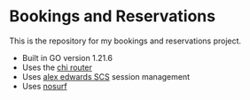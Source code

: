 # Bookings and Reservations

This is the repository for my bookings and reservations project.

-   Built in GO version 1.21.6
-   Uses the [chi router](https://github.com/go-chi/chi/v5)
-   Uses [alex edwards SCS](https://github.com/alexedwards/scs/v2) session management
-   Uses [nosurf](https://github.com/justinas/nosurf)
